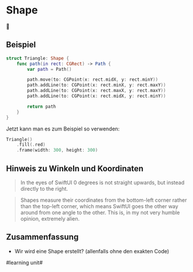 # Shape
🍏

## Beispiel
```swift
struct Triangle: Shape {
    func path(in rect: CGRect) -> Path {
        var path = Path()

        path.move(to: CGPoint(x: rect.midX, y: rect.minY))
        path.addLine(to: CGPoint(x: rect.minX, y: rect.maxY))
        path.addLine(to: CGPoint(x: rect.maxX, y: rect.maxY))
        path.addLine(to: CGPoint(x: rect.midX, y: rect.minY))

        return path
    }
}
```

Jetzt kann man es zum Beispiel so verwenden:

```swift
Triangle()
    .fill(.red)
    .frame(width: 300, height: 300)
```


## Hinweis zu Winkeln und Koordinaten
> In the eyes of SwiftUI 0 degrees is not straight upwards, but instead directly to the right.

> Shapes measure their coordinates from the bottom-left corner rather than the top-left corner, which means SwiftUI goes the other way around from one angle to the other. This is, in my not very humble opinion, extremely alien.

## Zusammenfassung
- Wir wird eine Shape erstellt? (allenfalls ohne den exakten Code)

#learning unit#